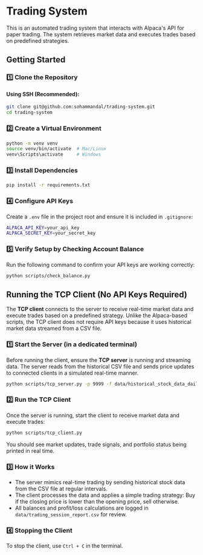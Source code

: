 # Trading System

This is an automated trading system that interacts with Alpaca's API for paper trading. The system retrieves market data and executes trades based on predefined strategies.

## Getting Started

### 1️⃣ Clone the Repository
#### Using SSH (Recommended):
```bash
git clone git@github.com:sohammandal/trading-system.git
cd trading-system
```

### 2️⃣ Create a Virtual Environment
```bash
python -m venv venv
source venv/bin/activate  # Mac/Linux
venv\Scripts\activate     # Windows
```

### 3️⃣ Install Dependencies
```bash
pip install -r requirements.txt
```

### 4️⃣ Configure API Keys
Create a `.env` file in the project root and ensure it is included in `.gitignore`:
```bash
ALPACA_API_KEY=your_api_key
ALPACA_SECRET_KEY=your_secret_key
```

### 5️⃣ Verify Setup by Checking Account Balance
Run the following command to confirm your API keys are working correctly:

```bash
python scripts/check_balance.py
```

## Running the TCP Client (No API Keys Required)
The **TCP client** connects to the server to receive real-time market data and execute trades based on a predefined strategy. Unlike the Alpaca-based scripts, the TCP client does not require API keys because it uses historical market data streamed from a CSV file.

### 1️⃣ Start the Server (in a dedicated terminal)
Before running the client, ensure the **TCP server** is running and streaming data. The server reads from the historical CSV file and sends price updates to connected clients in a simulated real-time manner.

```bash
python scripts/tcp_server.py -p 9999 -f data/historical_stock_data_daily_5_yrs.csv -t 1
```

### 2️⃣ Run the TCP Client
Once the server is running, start the client to receive market data and execute trades:

```bash
python scripts/tcp_client.py
```
You should see market updates, trade signals, and portfolio status being printed in real time.

### 3️⃣ How it Works
- The server mimics real-time trading by sending historical stock data from the CSV file at regular intervals.
- The client processes the data and applies a simple trading strategy: Buy if the closing price is lower than the opening price, sell otherwise.
- All balances and profit/loss calculations are logged in `data/trading_session_report.csv` for review.

### 4️⃣ Stopping the Client
To stop the client, use `Ctrl + C` in the terminal.